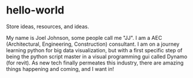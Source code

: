 # hello-world
Store ideas, resources, and ideas.

My name is Joel Johnson, some people call me "JJ".  I am a AEC (Architectural, Engineering, Construction) consultant.
I am on a journey learning python for big data visualization, but with a first specific step of being the python
script master in a visual programming gui called Dynamo (for revit).  As new tech finally permeates this industry,
there are amazing things happening and coming, and I want in!

